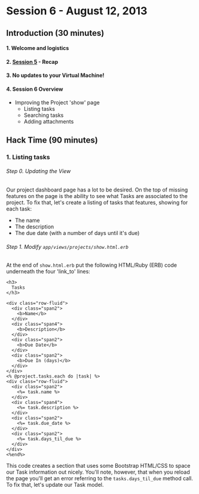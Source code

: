 Session 6 - August 12, 2013
===========================

## Introduction (30 minutes)
#### 1. Welcome and logistics
#### 2. [Session 5](https://github.com/railsmn/schedule/blob/master/open_camp/session5.md) - Recap
#### 3. No updates to your Virtual Machine!
#### 4. Session 6 Overview

- Improving the Project 'show' page
  - Listing tasks
  - Searching tasks
  - Adding attachments

## Hack Time (90 minutes)

### 1. Listing tasks
###### Step 0. Updating the View
Our project dashboard page has a lot to be desired. On the top of missing features on the page is the ability to see what Tasks are associated to the project. To fix that, let's create a listing of tasks that features, showing for each task:
- The name
- The description
- The due date (with a number of days until it's due)
  
###### Step 1. Modify ```app/views/projects/show.html.erb```
At the end of ```show.html.erb``` put the following HTML/Ruby (ERB) code underneath the four 'link_to' lines:

``` HTML+ERB
<h3>
  Tasks
</h3>

<div class="row-fluid">
  <div class="span2">
    <b>Name</b>
  </div>
  <div class="span4">
    <b>Description</b>
  </div>
  <div class="span2">
    <b>Due Date</b>
  </div>
  <div class="span2">
    <b>Due In (days)</b>
  </div>
</div>
<% @project.tasks.each do |task| %>
<div class="row-fluid">
  <div class="span2">
    <%= task.name %>
  </div>
  <div class="span4">
    <%= task.description %>
  </div>
  <div class="span2">
    <%= task.due_date %>
  </div>
  <div class="span2">
    <%= task.days_til_due %>
  </div>  
</div>
<%end%>  
```

This code creates a section that uses some Bootstrap HTML/CSS to space our Task information out nicely. You'll note, however, that when you reload the page you'll get an error referring to the ```tasks.days_til_due``` method call. To fix that, let's update our Task model.

